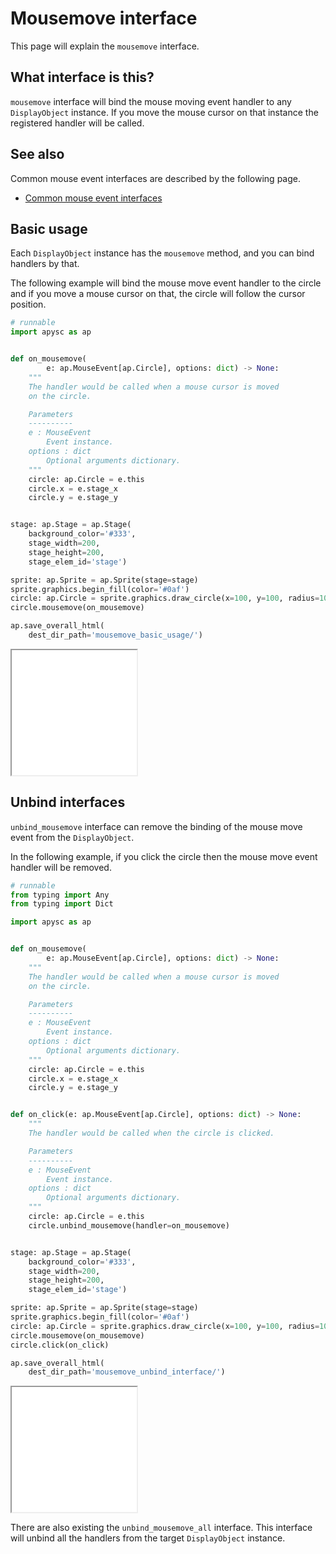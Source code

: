 # Mousemove interface

This page will explain the `mousemove` interface.

## What interface is this?

`mousemove` interface will bind the mouse moving event handler to any `DisplayObject` instance. If you move the mouse cursor on that instance the registered handler will be called.

## See also

Common mouse event interfaces are described by the following page.

- [Common mouse event interfaces](mouse_event_common.md)

## Basic usage

Each `DisplayObject` instance has the `mousemove` method, and you can bind handlers by that.

The following example will bind the mouse move event handler to the circle and if you move a mouse cursor on that, the circle will follow the cursor position.

```py
# runnable
import apysc as ap


def on_mousemove(
        e: ap.MouseEvent[ap.Circle], options: dict) -> None:
    """
    The handler would be called when a mouse cursor is moved
    on the circle.

    Parameters
    ----------
    e : MouseEvent
        Event instance.
    options : dict
        Optional arguments dictionary.
    """
    circle: ap.Circle = e.this
    circle.x = e.stage_x
    circle.y = e.stage_y


stage: ap.Stage = ap.Stage(
    background_color='#333',
    stage_width=200,
    stage_height=200,
    stage_elem_id='stage')

sprite: ap.Sprite = ap.Sprite(stage=stage)
sprite.graphics.begin_fill(color='#0af')
circle: ap.Circle = sprite.graphics.draw_circle(x=100, y=100, radius=100)
circle.mousemove(on_mousemove)

ap.save_overall_html(
    dest_dir_path='mousemove_basic_usage/')
```

<iframe src="static/mousemove_basic_usage/index.html" width="200" height="200"></iframe>

## Unbind interfaces

`unbind_mousemove` interface can remove the binding of the mouse move event from the `DisplayObject`.

In the following example, if you click the circle then the mouse move event handler will be removed.

```py
# runnable
from typing import Any
from typing import Dict

import apysc as ap


def on_mousemove(
        e: ap.MouseEvent[ap.Circle], options: dict) -> None:
    """
    The handler would be called when a mouse cursor is moved
    on the circle.

    Parameters
    ----------
    e : MouseEvent
        Event instance.
    options : dict
        Optional arguments dictionary.
    """
    circle: ap.Circle = e.this
    circle.x = e.stage_x
    circle.y = e.stage_y


def on_click(e: ap.MouseEvent[ap.Circle], options: dict) -> None:
    """
    The handler would be called when the circle is clicked.

    Parameters
    ----------
    e : MouseEvent
        Event instance.
    options : dict
        Optional arguments dictionary.
    """
    circle: ap.Circle = e.this
    circle.unbind_mousemove(handler=on_mousemove)


stage: ap.Stage = ap.Stage(
    background_color='#333',
    stage_width=200,
    stage_height=200,
    stage_elem_id='stage')

sprite: ap.Sprite = ap.Sprite(stage=stage)
sprite.graphics.begin_fill(color='#0af')
circle: ap.Circle = sprite.graphics.draw_circle(x=100, y=100, radius=100)
circle.mousemove(on_mousemove)
circle.click(on_click)

ap.save_overall_html(
    dest_dir_path='mousemove_unbind_interface/')
```

<iframe src="static/mousemove_unbind_interface/index.html" width="200" height="200"></iframe>

There are also existing the `unbind_mousemove_all` interface. This interface will unbind all the handlers from the target `DisplayObject` instance.
